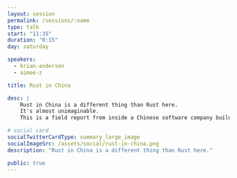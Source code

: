 ```yaml
---
layout: session
permalink: /sessions/:name
type: talk
start: "11:35"
duration: "0:15"
day: saturday

speakers:
  - brian-anderson
  - aimee-z

title: Rust in China

desc: |
    Rust in China is a different thing than Rust here.
    It's almost unimaginable.
    This is a field report from inside a Chinese software company building on Rust.

# social card
socialTwitterCardType: summary_large_image
socialImageSrc: /assets/social/rust-in-china.png
description: "Rust in China is a different thing than Rust here."

public: true
---
```

